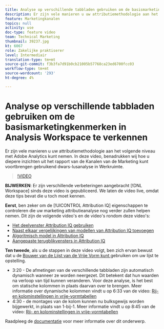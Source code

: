 ```yaml
---
title: Analyse op verschillende tabbladen gebruiken om de basismarketingkenmerken in Analysis Workspace te verkennen
description: Er zijn vele manieren u uw attributiemethodologie aan het volgende niveau met Adobe Analytics kunt nemen. In deze video, benadrukken wij hoe u diepere inzichten uit het rapport van de Kanalen van de Marketing kunt voortbrengen gebruikend dwars-lusanalyse in Werkruimte.
feature: Marketingkanalen
topics: null
activity: use
doc-type: feature video
team: Technical Marketing
thumbnail: 39237.jpg
kt: 6067
role: Zakelijke praktiserer
level: Intermediair
translation-type: tm+mt
source-git-commit: f3b3fa7d91b0cb21005b57768ca23ed6700fcc03
workflow-type: tm+mt
source-wordcount: '293'
ht-degree: 4%

---
```



# Analyse op verschillende tabbladen gebruiken om de basismarketingkenmerken in Analysis Workspace te verkennen

Er zijn vele manieren u uw attributiemethodologie aan het volgende niveau met Adobe Analytics kunt nemen. In deze video, benadrukken wij hoe u diepere inzichten uit het rapport van de Kanalen van de Marketing kunt voortbrengen gebruikend dwars-lusanalyse in Werkruimte.

>[!VIDEO](https://video.tv.adobe.com/v/39237/?quality=12&learn=on)

**BIJWERKEN**: Er zijn verschillende verbeteringen aangebracht  [!DNL Workspace] sinds deze video is gepubliceerd. We laten de video live, omdat deze tips bevat die u toch moet kennen.

**Eerst**, ben zeker om de  [!UICONTROL Attribution IQ] eigenschappen te controleren die uw marketing attributieanalyse nog verder zullen helpen nemen. Dit zijn de volgende video&#39;s en de video&#39;s rondom deze video&#39;s:

* [Het deelvenster Attribution IQ gebruiken](using-the-attribution-iq-panel.md)
* [Naast elkaar vergelijkingen van modellen van Attribution IQ toevoegen](adding-side-by-side-comparisons-of-attribution-iq-models.md)
* [Algoritmisch model in Attribution IQ](algorithmic-model-in-attribution-iq.md)
* [Aangepaste terugblikvensters in Attribution IQ](custom-lookback-windows-in-attribution-iq.md)

**Ten tweede**, als u de stappen in deze video volgt, ben zich ervan bewust dat u de  [Bouwer van de Lijst van de Vrije Vorm kunt ](../building-freeform-tables/using-the-freeform-table-builder-in-analysis-workspace.md) gebruiken om uw lijst te opstelling.

* 3:20 - De afmetingen van de verschillende tabbladen zijn automatisch dynamisch wanneer ze worden neergezet. Dit betekent dat hun waarden na verloop van tijd kunnen veranderen. Voor deze analyse, is het best om statische kolommen in plaats daarvan over te brengen. Meer informatie over dynamische kolommen vindt u op 6:33 van de video: [Rij- en kolominstellingen in vrije-vormtabellen](../building-freeform-tables/row-and-column-settings-in-freeform-tables.md)
* 4:30 - de montages van de kolom kunnen nu bulksgewijs worden bijgewerkt, in plaats van 1-bij-1. Meer informatie vindt u op 8:45 van de video: [Rij- en kolominstellingen in vrije-vormtabellen](../building-freeform-tables/row-and-column-settings-in-freeform-tables.md)


Raadpleeg de [documentatie](https://docs.adobe.com/content/help/en/analytics/analyze/analysis-workspace/attribution/models.html) voor meer informatie over dit onderwerp.
